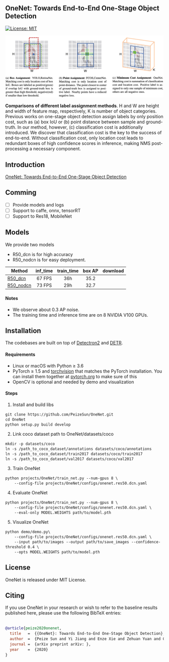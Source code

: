 ## OneNet: Towards End-to-End One-Stage Object Detection

[![License: MIT](https://img.shields.io/badge/License-MIT-yellow.svg)](https://opensource.org/licenses/MIT)

![](onenet.jpeg)

**Comparisons of different label assignment methods**. H and W are height and width of feature map, respectively,
K is number of object categories. Previous works on one-stage object detection assign labels by only position cost, such
as (a) box IoU or (b) point distance between sample and ground-truth. In our method, however, (c) classification cost is
additionally introduced. We discover that classification cost is the key to the success of end-to-end. Without classification
cost, only location cost leads to redundant boxes of high confidence scores in inference, making NMS post-processing a
necessary component.

## Introduction
[OneNet: Towards End-to-End One-Stage Object Detection](https://peizesun.github.io/OneNet.pdf)

## Comming
  - [ ] Provide models and logs
  - [ ] Support to caffe, onnx, tensorRT
  - [ ] Support to Res18, MobileNet
  
## Models
We provide two models 
- R50_dcn is for high accuracy
- R50_nodcn is for easy deployment.

Method | inf_time | train_time | box AP | download
--- |:---:|:---:|:---:|:---:
[R50_dcn](projects/OneNet/configs/onenet.res50.dcn.yaml)     | 67 FPS | 36h  | 35.2 | 
[R50_nodcn](projects/OneNet/configs/onenet.res50.nodcn.yaml) | 73 FPS | 29h  | 32.7 | 


#### Notes
- We observe about 0.3 AP noise.
- The training time and inference time are on 8 NVIDIA V100 GPUs.


## Installation
The codebases are built on top of [Detectron2](https://github.com/facebookresearch/detectron2) and [DETR](https://github.com/facebookresearch/detr).

#### Requirements
- Linux or macOS with Python ≥ 3.6
- PyTorch ≥ 1.5 and [torchvision](https://github.com/pytorch/vision/) that matches the PyTorch installation.
  You can install them together at [pytorch.org](https://pytorch.org) to make sure of this
- OpenCV is optional and needed by demo and visualization

#### Steps
1. Install and build libs
```
git clone https://github.com/PeizeSun/OneNet.git
cd OneNet
python setup.py build develop
```

2. Link coco dataset path to OneNet/datasets/coco
```
mkdir -p datasets/coco
ln -s /path_to_coco_dataset/annotations datasets/coco/annotations
ln -s /path_to_coco_dataset/train2017 datasets/coco/train2017
ln -s /path_to_coco_dataset/val2017 datasets/coco/val2017
```

3. Train OneNet
```
python projects/OneNet/train_net.py --num-gpus 8 \
    --config-file projects/OneNet/configs/onenet.res50.dcn.yaml
```

4. Evaluate OneNet
```
python projects/OneNet/train_net.py --num-gpus 8 \
    --config-file projects/OneNet/configs/onenet.res50.dcn.yaml \
    --eval-only MODEL.WEIGHTS path/to/model.pth
```

5. Visualize OneNet
```    
python demo/demo.py\
    --config-file projects/OneNet/configs/onenet.res50.dcn.yaml \
    --input path/to/images --output path/to/save_images --confidence-threshold 0.4 \
    --opts MODEL.WEIGHTS path/to/model.pth
```

## License

OneNet is released under MIT License.


## Citing

If you use OneNet in your research or wish to refer to the baseline results published here, please use the following BibTeX entries:

```BibTeX

@article{peize2020onenet,
  title   =  {{OneNet}: Towards End-to-End One-Stage Object Detection},
  author  =  {Peize Sun and Yi Jiang and Enze Xie and Zehuan Yuan and Changhu Wang and Ping Luo},
  journal =  {arXiv preprint arXiv: },
  year    =  {2020}
}

```
